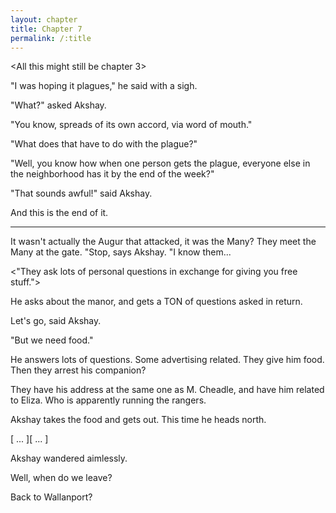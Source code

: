```yaml
---
layout: chapter
title: Chapter 7
permalink: /:title
---
```


<All this might still be chapter 3>

"I was hoping it plagues," he said with a sigh.

"What?" asked Akshay.

"You know, spreads of its own accord, via word of mouth."

"What does that have to do with the plague?"

"Well, you know how when one person gets the plague, everyone else in the neighborhood has it by the end of the week?"

"That sounds awful!" said Akshay.

And this is the end of it.

---

It wasn't actually the Augur that attacked, it was the Many? They meet the Many at the gate. "Stop, says Akshay. "I know them...

<"They ask lots of personal questions in exchange for giving you free stuff.">

He asks about the manor, and gets a TON of questions asked in return.

Let's go, said Akshay.

"But we need food."

He answers lots of questions. Some advertising related. They give him food. Then they arrest his companion?

They have his address at the same one as M. Cheadle, and have him related to Eliza. Who is apparently running the rangers.

Akshay takes the food and gets out. This time he heads north.

[ ... ][ ... ]

Akshay wandered aimlessly.

Well, when do we leave?

Back to Wallanport?
